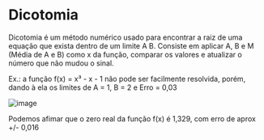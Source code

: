 # Dicotomia
Dicotomia é um método numérico usado para encontrar a raiz de uma equação que exista dentro de um limite A B.
Consiste em aplicar A, B e M (Média de A e B) como x da função, comparar os valores e atualizar o número que não mudou o sinal.

Ex.: a função f(x) = x³ - x - 1 não pode ser facilmente resolvida, porém, dando à ela os limites de A = 1, B = 2 e Erro = 0,03

![image](https://user-images.githubusercontent.com/6143348/111341598-6bdfb880-8658-11eb-8ef0-e780252b164b.png)


Podemos afimar que o zero real da função f(x) é 1,329, com erro de aprox +/- 0,016					


